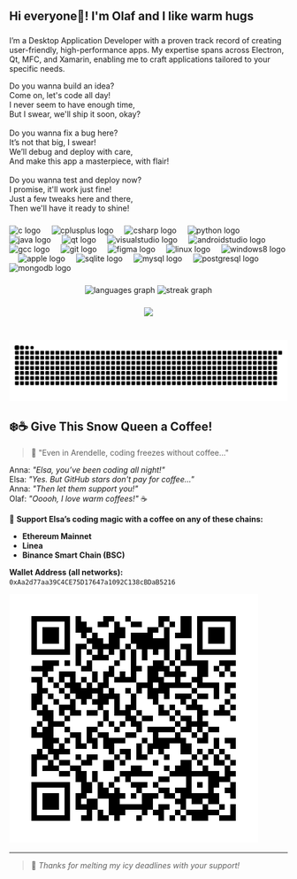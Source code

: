 <h2 align="left">Hi everyone👋! I'm Olaf and I like warm hugs</h2>

###

<p align="left">I’m a Desktop Application Developer with a proven track record of creating user-friendly, high-performance apps. My expertise spans across Electron, Qt, MFC, and Xamarin, enabling me to craft applications tailored to your specific needs.</p>
<p align="left">Do you wanna build an idea?<br>Come on, let's code all day!<br>I never seem to have enough time,<br>But I swear, we'll ship it soon, okay?<br><br>Do you wanna fix a bug here?<br>It’s not that big, I swear!<br>We’ll debug and deploy with care,<br>And make this app a masterpiece, with flair!<br><br>Do you wanna test and deploy now?<br>I promise, it'll work just fine!<br>Just a few tweaks here and there,<br>Then we'll have it ready to shine!</p>

###

<div align="left">
  <img src="https://skillicons.dev/icons?i=c" height="30" alt="c logo"  />
  <img width="12" />
  <img src="https://skillicons.dev/icons?i=cpp" height="30" alt="cplusplus logo"  />
  <img width="12" />
  <img src="https://skillicons.dev/icons?i=cs" height="30" alt="csharp logo"  />
  <img width="12" />
  <img src="https://cdn.simpleicons.org/python/3776AB" height="30" alt="python logo"  />
  <img width="12" />
  <img src="https://cdn.jsdelivr.net/gh/devicons/devicon/icons/java/java-original.svg" height="30" alt="java logo"  />
  <img width="12" />
  <img src="https://cdn.jsdelivr.net/gh/devicons/devicon/icons/qt/qt-original.svg" height="30" alt="qt logo"  />
  <img width="12" />
  <img src="https://skillicons.dev/icons?i=visualstudio" height="30" alt="visualstudio logo"  />
  <img width="12" />
  <img src="https://cdn.jsdelivr.net/gh/devicons/devicon/icons/androidstudio/androidstudio-original.svg" height="30" alt="androidstudio logo"  />
  <img width="12" />
  <img src="https://cdn.jsdelivr.net/gh/devicons/devicon/icons/gcc/gcc-original.svg" height="30" alt="gcc logo"  />
  <img width="12" />
  <img src="https://cdn.jsdelivr.net/gh/devicons/devicon/icons/git/git-original.svg" height="30" alt="git logo"  />
  <img width="12" />
  <img src="https://cdn.jsdelivr.net/gh/devicons/devicon/icons/figma/figma-original.svg" height="30" alt="figma logo"  />
  <img width="12" />
  <img src="https://cdn.jsdelivr.net/gh/devicons/devicon/icons/linux/linux-original.svg" height="30" alt="linux logo"  />
  <img width="12" />
  <img src="https://cdn.jsdelivr.net/gh/devicons/devicon/icons/windows8/windows8-original.svg" height="30" alt="windows8 logo"  />
  <img width="12" />
  <img src="https://cdn.jsdelivr.net/gh/devicons/devicon/icons/apple/apple-original.svg" height="30" alt="apple logo"  />
  <img width="12" />
  <img src="https://cdn.jsdelivr.net/gh/devicons/devicon/icons/sqlite/sqlite-original.svg" height="30" alt="sqlite logo"  />
  <img width="12" />
  <img src="https://cdn.jsdelivr.net/gh/devicons/devicon/icons/mysql/mysql-original.svg" height="30" alt="mysql logo"  />
  <img width="12" />
  <img src="https://cdn.jsdelivr.net/gh/devicons/devicon/icons/postgresql/postgresql-original.svg" height="30" alt="postgresql logo"  />
  <img width="12" />
  <img src="https://cdn.jsdelivr.net/gh/devicons/devicon/icons/mongodb/mongodb-plain.svg" height="30" alt="mongodb logo"  />
</div>

###

<div align="center">
  <img src="https://github-readme-stats.vercel.app/api/top-langs?username=Frozen-210&locale=en&hide_title=false&layout=compact&card_width=320&langs_count=5&hide_border=false&order=2" height="150" alt="languages graph"  />
  <img src="https://streak-stats.demolab.com?user=Frozen-210&locale=en&mode=daily&hide_border=false&border_radius=5&order=3" height="150" alt="streak graph"  />
</div>

###

<div align="center">
  <img src="https://profile-counter.glitch.me/Frozen-210/count.svg?"  />
</div>

###

<br clear="both">

<img src="https://raw.githubusercontent.com/Frozen-210/Frozen-210/output/snake.svg" alt="Snake animation" />

###

## ❄️☕ Give This Snow Queen a Coffee!

> 👸 "Even in Arendelle, coding freezes without coffee..."

Anna: *"Elsa, you’ve been coding all night!"*  
Elsa: *"Yes. But GitHub stars don't pay for coffee..."*  
Anna: *"Then let them support you!"*  
Olaf: *"Ooooh, I love warm coffees!"* ☕

💙 **Support Elsa’s coding magic with a coffee on any of these chains:**  

- **Ethereum Mainnet**
- **Linea**
- **Binance Smart Chain (BSC)**  

**Wallet Address (all networks):**  
`0xAa2d77aa39C4CE75D17647a1092C138cBDaB5216`

![Wallet QR Code](https://github.com/Frozen-210/Frozen-210/blob/main/crypto_wallet_qr.png)

---

> 💙 *Thanks for melting my icy deadlines with your support!*

